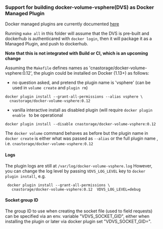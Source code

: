 ### Support for building docker-volume-vsphere(DVS) as Docker Managed Plugin

Docker managed plugins are currently documented [here](https://docs.docker.com/engine/extend/)

Running `make all` in this folder will assume that
the DVS is pre-built and dockerhub is authenticared with `docker login`, then it will  package it
as a Managed Plugin, and push to dockerhub.

**Note that this is not integrated with Build or CI, which is an upcoming change**

Assuming the `Makefile`  defines names as 'cnastorage/docker-volume-vsphere:0.12', the plugin  could
be installed on Docker (1.13+) as follows:

* no question asked, and pretend the plugin name is 'vsphere' (can be used in `volume create` and `plugin rm`)
```
docker plugin install --grant-all-permissions --alias vsphere \
  cnastorage/docker-volume-vsphere:0.12
```
* vanilla interactive install as disabled plugin (will require `docker plugin enable `  to be operational
```
docker plugin install --disable cnastorage/docker-volume-vsphere:0.12
```

The `docker volume` command behaves as before but the plugin name in `docker create` is either what was passed as `--alias` or the full plugin name , i.e. `cnastorage/docker-volume-vsphere:0.12`

#### Logs

The plugin logs are still at `/var/log/docker-volume-vsphere.log`
However, you can change the log level by passing `VDVS_LOG_LEVEL` key to `docker plugin install`, e.g.
```
 docker plugin install --grant-all-permissions \
   cnastorage/docker-volume-vsphere:0.12  VDVS_LOG_LEVEL=debug
 ```

#### Socket group ID

The group ID to use when creating the socket file (used to field requests) can be specified via an env. variable "VDVS_SOCKET_GID", either when installing the plugin or later via docker plugin <plugin-id> set "VDVS_SOCKET_GID=<group ID>".
